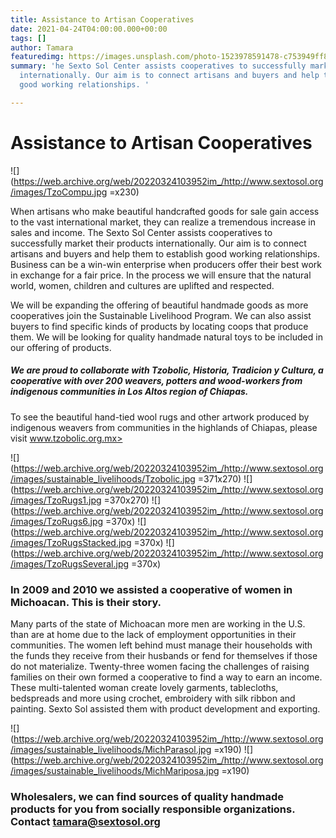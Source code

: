 ```yaml
---
title: Assistance to Artisan Cooperatives
date: 2021-04-24T04:00:00.000+00:00
tags: []
author: Tamara
featuredimg: https://images.unsplash.com/photo-1523978591478-c753949ff840?ixlib=rb-1.2.1&ixid=eyJhcHBfaWQiOjExMzk2fQ&auto=format&fit=crop&w=1350&q=80
summary: 'he Sexto Sol Center assists cooperatives to successfully market their products
  internationally. Our aim is to connect artisans and buyers and help them to establish
  good working relationships. '

---
```

# Assistance to Artisan Cooperatives

![](https://web.archive.org/web/20220324103952im_/http://www.sextosol.org/images/TzoCompu.jpg =x230)

When artisans who make beautiful handcrafted goods for sale gain access to the vast international market, they can realize a tremendous increase in sales and income. The Sexto Sol Center assists cooperatives to successfully market their products internationally. Our aim is to connect artisans and buyers and help them to establish good working relationships. Business can be a win-win enterprise when producers offer their best work in exchange for a fair price. In the process we will ensure that the natural world, women, children and cultures are uplifted and respected.

We will be expanding the offering of beautiful handmade goods as more cooperatives join the Sustainable Livelihood Program. We can also assist buyers to find specific kinds of products by locating coops that produce them. We will be looking for quality handmade natural toys to be included in our offering of products.

##### We are proud to collaborate with Tzobolic, Historia, Tradicion y Cultura, a cooperative with over 200 weavers, potters and wood-workers from indigenous communities in Los Altos region of Chiapas.

To see the beautiful hand-tied wool rugs and other artwork produced by indigenous weavers from communities in the highlands of Chiapas, please visit www.tzobolic.org.mx>

![](https://web.archive.org/web/20220324103952im_/http://www.sextosol.org/images/sustainable_livelihoods/Tzobolic.jpg =371x270) ![](https://web.archive.org/web/20220324103952im_/http://www.sextosol.org/images/TzoRugs1.jpg =370x270) ![](https://web.archive.org/web/20220324103952im_/http://www.sextosol.org/images/TzoRugs6.jpg =370x) ![](https://web.archive.org/web/20220324103952im_/http://www.sextosol.org/images/TzoRugsStacked.jpg =370x) ![](https://web.archive.org/web/20220324103952im_/http://www.sextosol.org/images/TzoRugsSeveral.jpg =370x)

### In 2009 and 2010 we assisted a cooperative of women in Michoacan. This is their story.

Many parts of the state of Michoacan more men are working in the U.S. than are at home due to the lack of employment opportunities in their communities. The women left behind must manage their households with the funds they receive from their husbands or fend for themselves if those do not materialize. Twenty-three women facing the challenges of raising families on their own formed a cooperative to find a way to earn an income. These multi-talented woman create lovely garments, tablecloths, bedspreads and more using crochet, embroidery with silk ribbon and painting. Sexto Sol assisted them with product development and exporting.

![](https://web.archive.org/web/20220324103952im_/http://www.sextosol.org/images/sustainable_livelihoods/MichParasol.jpg =x190) ![](https://web.archive.org/web/20220324103952im_/http://www.sextosol.org/images/sustainable_livelihoods/MichMariposa.jpg =x190)

### Wholesalers, we can find sources of quality handmade products for you from socially responsible organizations. Contact tamara@sextosol.org